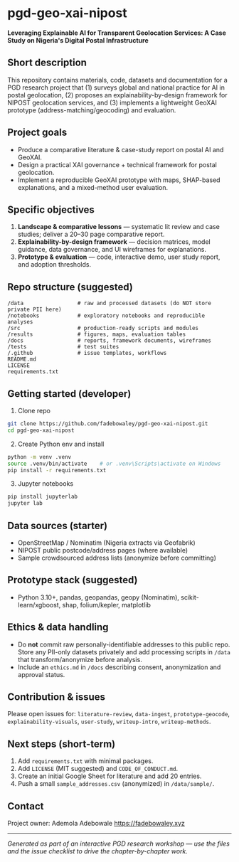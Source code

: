 # pgd-geo-xai-nipost

**Leveraging Explainable AI for Transparent Geolocation Services: A Case Study on Nigeria's Digital Postal Infrastructure**

## Short description

This repository contains materials, code, datasets and documentation for a PGD research project that (1) surveys global and national practice for AI in postal geolocation, (2) proposes an explainability-by-design framework for NIPOST geolocation services, and (3) implements a lightweight GeoXAI prototype (address-matching/geocoding) and evaluation.

## Project goals

* Produce a comparative literature & case-study report on postal AI and GeoXAI.
* Design a practical XAI governance + technical framework for postal geolocation.
* Implement a reproducible GeoXAI prototype with maps, SHAP-based explanations, and a mixed-method user evaluation.

## Specific objectives

1. **Landscape & comparative lessons** — systematic lit review and case studies; deliver a 20–30 page comparative report.
2. **Explainability-by-design framework** — decision matrices, model guidance, data governance, and UI wireframes for explanations.
3. **Prototype & evaluation** — code, interactive demo, user study report, and adoption thresholds.

## Repo structure (suggested)

```
/data                 # raw and processed datasets (do NOT store private PII here)
/notebooks            # exploratory notebooks and reproducible analyses
/src                  # production-ready scripts and modules
/results              # figures, maps, evaluation tables
/docs                 # reports, framework documents, wireframes
/tests                # test suites
/.github              # issue templates, workflows
README.md
LICENSE
requirements.txt
```

## Getting started (developer)

1. Clone repo

```bash
git clone https://github.com/fadebowaley/pgd-geo-xai-nipost.git
cd pgd-geo-xai-nipost
```

2. Create Python env and install

```bash
python -m venv .venv
source .venv/bin/activate    # or .venv\Scripts\activate on Windows
pip install -r requirements.txt
```

3. Jupyter notebooks

```bash
pip install jupyterlab
jupyter lab
```

## Data sources (starter)

* OpenStreetMap / Nominatim (Nigeria extracts via Geofabrik)
* NIPOST public postcode/address pages (where available)
* Sample crowdsourced address lists (anonymize before committing)

## Prototype stack (suggested)

* Python 3.10+, pandas, geopandas, geopy (Nominatim), scikit-learn/xgboost, shap, folium/kepler, matplotlib

## Ethics & data handling

* Do **not** commit raw personally-identifiable addresses to this public repo. Store any PII-only datasets privately and add processing scripts in `/data` that transform/anonymize before analysis.
* Include an `ethics.md` in `/docs` describing consent, anonymization and approval status.

## Contribution & issues

Please open issues for: `literature-review`, `data-ingest`, `prototype-geocode`, `explainability-visuals`, `user-study`, `writeup-intro`, `writeup-methods`.

## Next steps (short-term)

1. Add `requirements.txt` with minimal packages.
2. Add `LICENSE` (MIT suggested) and `CODE_OF_CONDUCT.md`.
3. Create an initial Google Sheet for literature and add 20 entries.
4. Push a small `sample_addresses.csv` (anonymized) in `/data/sample/`.

## Contact

Project owner: 
Ademola Adebowale 
https://fadebowaley.xyz

---

*Generated as part of an interactive PGD research workshop — use the files and the issue checklist to drive the chapter-by-chapter work.*
